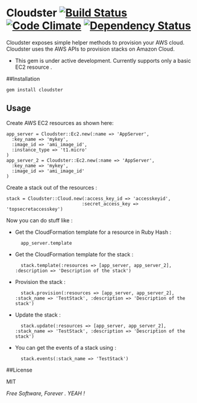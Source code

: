 # Cloudster [![Build Status](https://travis-ci.org/emilsoman/cloudster.png)](https://travis-ci.org/emilsoman/cloudster) [![Code Climate](https://codeclimate.com/badge.png)](https://codeclimate.com/github/emilsoman/cloudster) [![Dependency Status](https://gemnasium.com/emilsoman/cloudster.png)](https://gemnasium.com/emilsoman/cloudster)

Cloudster exposes simple helper methods to provision your AWS cloud.
Cloudster uses the AWS APIs to provision stacks on Amazon Cloud.


- This gem is under active development. Currently supports only a basic EC2 resource .

##Installation

    gem install cloudster

## Usage

Create AWS EC2 resources as shown here:

    app_server = Cloudster::Ec2.new(:name => 'AppServer',
      :key_name => 'mykey',
      :image_id => 'ami_image_id',
      :instance_type => 't1.micro'
    )
    app_server_2 = Cloudster::Ec2.new(:name => 'AppServer',
      :key_name => 'mykey',
      :image_id => 'ami_image_id'
    )

Create a stack out of the resources :

    stack = Cloudster::Cloud.new(:access_key_id => 'accesskeyid',
                                :secret_access_key => 'topsecretaccesskey')
Now you can do stuff like :

- Get the CloudFormation template for a resource in Ruby Hash :
    
        app_server.template
- Get the CloudFormation template for the stack :
    
        stack.template(:resources => [app_server, app_server_2], :description => 'Description of the stack')
    
- Provision the stack :

        stack.provision(:resources => [app_server, app_server_2], :stack_name => 'TestStack', :description => 'Description of the stack')

- Update the stack :

        stack.update(:resources => [app_server, app_server_2], :stack_name => 'TestStack', :description => 'Description of the stack')

- You can get the events of a stack using :

        stack.events(:stack_name => 'TestStack')


##License

MIT

*Free Software, Forever . YEAH !*
